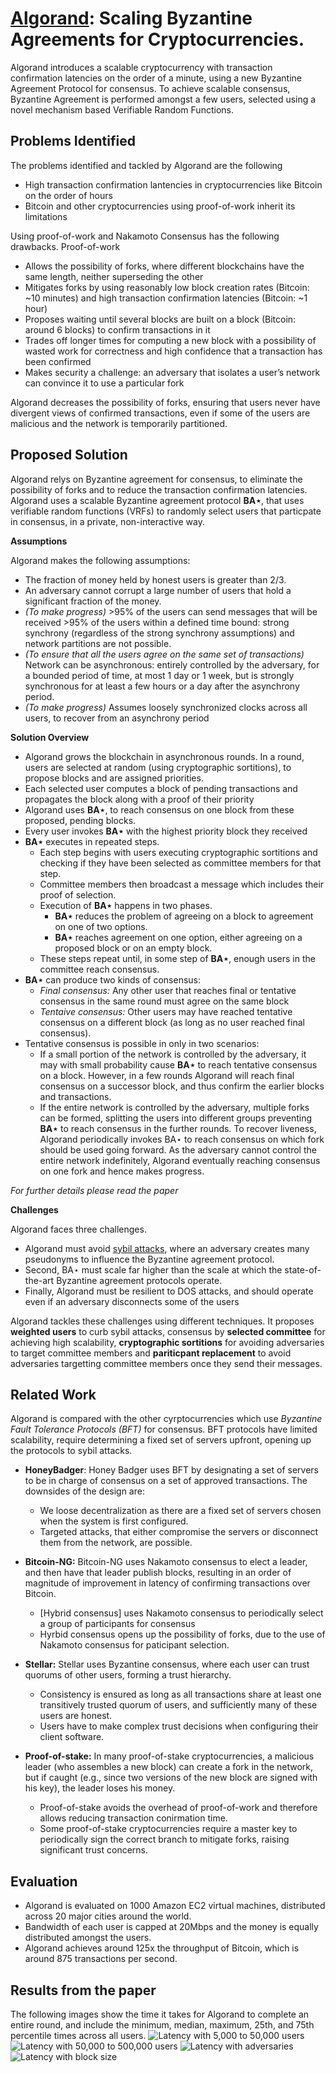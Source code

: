 # [Algorand](https://dl.acm.org/citation.cfm?id=3132757):  Scaling Byzantine Agreements for Cryptocurrencies. 

Algorand introduces a scalable cryptocurrency with transaction confirmation latencies on the order of a minute, using a new 
Byzantine Agreement Protocol for consensus. To achieve scalable consensus, Byzantine Agreement is performed amongst
a few users, selected using a novel mechanism based Verifiable Random Functions.

## Problems Identified

The problems identified and tackled by Algorand are the following
- High transaction confirmation lantencies in cryptocurrencies like Bitcoin on the order of hours
- Bitcoin and other cryptocurrencies using proof-of-work inherit its limitations

Using proof-of-work and Nakamoto Consensus has the following drawbacks. Proof-of-work
- Allows the possibility of forks, where different blockchains have the same length, neither superseding the other
- Mitigates forks by using reasonably low block creation rates (Bitcoin: ~10 minutes) and high transaction confirmation
latencies (Bitcoin: ~1 hour)
- Proposes waiting until several blocks are built on a block (Bitcoin: around 6 blocks) to confirm transactions in it
- Trades off longer times for computing a new block with a possibility of wasted work for correctness and high 
confidence that a transaction has been confirmed
- Makes security a challenge: an adversary that isolates a user’s network can convince it to use a particular fork
 
Algorand decreases the possibility of forks, ensuring that users never have divergent views of confirmed transactions, 
even if some of the users are malicious and the network is temporarily partitioned.

## Proposed Solution

Algorand relys on Byzantine agreement for consensus, to eliminate the possibility of forks and to reduce the transaction 
confirmation latencies. Algorand uses a scalable Byzantine agreement protocol **BA⋆**, that uses verifiable random functions
(VRFs) to randomly select users that particpate in consensus, in a private, non-interactive way.

**Assumptions**

Algorand makes the following assumptions:
- The fraction of money held by honest users is greater than 2/3. 
- An adversary cannot corrupt a large number of users that hold a significant fraction of the money.
- *(To make progress)* >95% of the users can send messages that will be received >95% of the users within a defined time bound: strong synchrony (regardless of the strong synchrony assumptions)
and network partitions are not possible.
- *(To ensure that all the users agree on the same set of transactions)* Network can be asynchronous: entirely controlled by 
the adversary, for a bounded period of time, at most 1 day or 1 week, but is strongly synchronous for at least a few hours or 
a day after the asynchrony period.
- *(To make progress)* Assumes loosely synchronized clocks across all users, to recover from an asynchrony period

**Solution Overview**

- Algorand grows the blockchain in asynchronous rounds. In a round, users are selected at random (using cryptographic sortitions), to propose blocks and are assigned priorities.
- Each selected user computes a block of pending transactions and propagates the block along with a proof of their priority
- Algorand uses **BA⋆**, to reach consensus on one block from these proposed, pending blocks.
- Every user invokes **BA⋆** with the highest priority block they received
- **BA⋆** executes in repeated steps. 
  - Each step begins with users executing cryptographic sortitions and checking if they have been selected as 
  committee members for that step. 
  - Committee members then broadcast a message which includes their proof of selection.
  -  Execution of **BA⋆** happens in two phases.
      - **BA⋆** reduces the problem of agreeing on a block to agreement on one of two options. 
      - **BA⋆** reaches agreement on one option, either agreeing on a proposed block or on an empty block.
  - These steps repeat until, in some step of **BA⋆**, enough users in the committee reach consensus.
- **BA⋆** can produce two kinds of consensus:
  - *Final consensus:* Any other user that reaches final or tentative consensus in the same round must agree on the same block
  - *Tentaive consensus:* Other users may have reached tentative consensus on a different block
  (as long as no user reached final consensus).
- Tentative consensus is possible in only in two scenarios:
  - If a small portion of the network is controlled by the adversary, it may with small probability cause **BA⋆** to 
  reach tentative consensus on a block. However, in a few rounds Algorand will reach final consensus on a successor block, 
  and thus confirm the earlier blocks and transactions.
  - If the entire network is controlled by the adversary, multiple forks can be formed, splitting the users into different 
  groups preventing **BA⋆** to reach consensus in the further rounds. To recover liveness, Algorand periodically invokes BA⋆ 
  to reach consensus on which fork should be used going forward. As the adversary cannot control the entire network 
  indefinitely, Algorand eventually reaching consensus on one fork and hence makes progress.

*For further details please read the paper*

**Challenges**

Algorand faces three challenges. 
- Algorand must avoid [sybil attacks](https://coincentral.com/sybil-attack-blockchain/), where an adversary creates many pseudonyms to influence the Byzantine agreement protocol. 
- Second, BA⋆ must scale far higher than the scale at which the state-of-the-art Byzantine agreement protocols operate. 
- Finally, Algorand must be resilient to DOS attacks, and should operate even if an adversary disconnects some of the users

Algorand tackles these challenges using different techniques. It proposes **weighted users** to curb sybil attacks, 
consensus by **selected committee** for achieving high scalability, **cryptographic sortitions** for avoiding adversaries 
to target committee members and **pariticpant replacement** to avoid adversaries targetting committee members 
once they send their messages.

## Related Work

Algorand is compared with the other cyrptocurrencies which use *Byzantine Fault Tolerance Protocols (BFT)* for consensus.
BFT protocols have limited scalability, require determining a fixed set of servers upfront, opening up the protocols to 
sybil attacks.

- **HoneyBadger**: Honey Badger uses BFT by designating a set of servers to be in charge of consensus on a set of approved 
transactions. The downsides of the design are:
  - We loose decentralization as there are a fixed set of servers chosen when the system is first configured.
  - Targeted attacks, that either compromise the servers or disconnect them from the network, are possible.

- **Bitcoin-NG:** Bitcoin-NG uses Nakamoto consensus to elect a leader, and then have that leader publish blocks,
resulting in an order of magnitude of improvement in latency of confirming transactions over Bitcoin. 
  - [Hybrid consensus] uses Nakamoto consensus to periodically select a group of participants for consensus
  - Hyrbid consensus opens up the possibility of forks, due to the use of Nakamoto consensus for paticipant selection.

- **Stellar:** Stellar uses Byzantine consensus, where each user can trust quorums of other users, forming a trust hierarchy. 
  - Consistency is ensured as long as all transactions share at least one transitively trusted quorum of users, 
  and sufficiently many of these users are honest.
  - Users have to make complex trust decisions when configuring their client software.

- **Proof-of-stake:** In many proof-of-stake cryptocurrencies, a malicious leader (who assembles a new block) 
can create a fork in the network, but if caught (e.g., since two versions of the new block are signed with his key), 
the leader loses his money. 
  - Proof-of-stake avoids the overhead of proof-of-work and therefore allows reducing transaction conirmation time. 
  - Some proof-of-stake cryptocurrencies require a master key to periodically sign the correct branch to mitigate forks, raising
  significant trust concerns.

## Evaluation

- Algorand is evaluated on 1000 Amazon EC2 virtual machines, distributed across 20 major cities around the world. 
- Bandwidth of each user is capped at 20Mbps and the money is equally distributed amongst the users.
- Algorand achieves around 125x the throughput of Bitcoin, which is around 875 transactions per second.

## Results from the paper

The following images show the time it takes for Algorand to complete an entire round, and include the minimum, median, maximum, 25th, and 75th percentile times across all users.
![Latency with 5,000 to 50,000 users](https://github.com/SoujanyaPonnapalli/ScalingBlockchains/blob/master/Images/Algorand/Latency5K-50K.png)
![Latency with 50,000 to 500,000 users](https://github.com/SoujanyaPonnapalli/ScalingBlockchains/blob/master/Images/Algorand/Latency50K-500K.png)
![Latency with adversaries](https://github.com/SoujanyaPonnapalli/ScalingBlockchains/blob/master/Images/Algorand/LatencyAdversary.png)
![Latency with block size](https://github.com/SoujanyaPonnapalli/ScalingBlockchains/blob/master/Images/Algorand/LatencyBlockSize.png)

